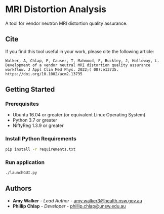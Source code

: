 # MRI Distortion Analysis

A tool for vendor neutron MRI distortion quality assurance.

## Cite

If you find this tool useful in your work, please cite the following article:

`Walker, A, Chlap, P, Causer, T, Mahmood, F, Buckley, J, Holloway, L. Development of a vendor neutral MRI distortion quality assurance workflow. J Appl Clin Med Phys. 2022;( 00):e13735. https://doi.org/10.1002/acm2.13735`

## Getting Started

### Prerequisites

- Ubuntu 16.04 or greater (or equivalent Linux Operating System)
- Python 3.7 or greater
- NiftyReg 1.3.9 or greater

### Install Python Requirements

```bash
pip install -r requirements.txt
```

### Run application

```bash
./launchGUI.py
```

## Authors

- **Amy Walker** - *Lead Author* - [amy.walker3@health.nsw.gov.au](amy.walker3@health.nsw.gov.au)
- **Phillip Chlap** - *Developer* - [phillip.chlap@unsw.edu.au](phillip.chlap@unsw.edu.au)

